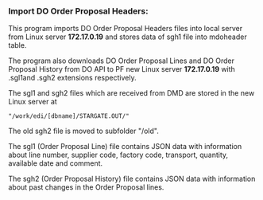 ### Import DO Order Proposal Headers:

This program imports DO Order Proposal Headers files into local server from Linux server **172.17.0.19** and stores data of sgh1 file into mdoheader table.

The program also downloads DO Order Proposal Lines and DO Order Proposal History from DO API to PF new Linux server **172.17.0.19** with .sgl1and .sgh2 extensions respectively.

The sgl1 and sgh2 files which are received from DMD are stored in the new Linux server at

```
"/work/edi/[dbname]/STARGATE.OUT/"
```

The old sgh2 file is moved to subfolder "/old".

The sgl1 \(Order Proposal Line\) file contains JSON data with information about line number, supplier code, factory code, transport, quantity, available date and comment.

The sgh2 \(Order Proposal History\) file contains JSON data with information about past changes in the Order Proposal lines.

